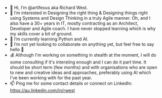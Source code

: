 - 👋 Hi, I’m @artifexus aka Richard West.
- 👀 I’m interested in Designing the right thing & Designing things right using Systems and Design Thinking in a truly Agile manner.
Oh, and I also have a 30+ years in IT, mostly contracting as an Architect, Developer and Agile coach.
I have never stopped learning which is why my skills cover a bit of ground.
- 🌱 I’m currently learning Python and AI.
- 💞️ I’m not yet looking to collaborate on anything yet, but feel free to say hello 🙂
- 💰 Although I'm working on something in stealth at the moment, I will do some consulting if it's intersting enough and I can do it part time.
It should be short term (few months) and with organisations who are open to new and creative ideas and approaches, preferably using AI which I've been
working with for the past year.
- 📫 Ping me for some contact details or connect on LinkedIn: https://au.linkedin.com/in/rwest
